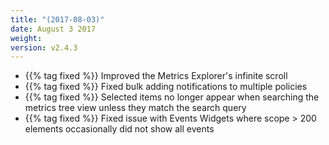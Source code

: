 ```yaml
---
title: "(2017-08-03)"
date: August 3 2017
weight:
version: v2.4.3
---
```

- {{% tag fixed %}} Improved the Metrics Explorer's infinite scroll
- {{% tag fixed %}} Fixed bulk adding notifications to multiple policies
-  {{% tag fixed %}} Selected items no longer appear when searching the metrics tree view unless they match the search query
- {{% tag fixed %}} Fixed issue with Events Widgets where scope > 200 elements occasionally did not show all events

